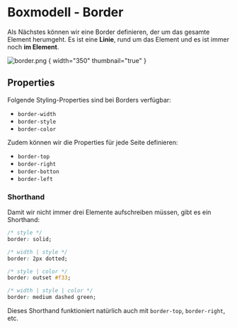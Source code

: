 # Boxmodell - Border

Als Nächstes können wir eine Border definieren, der um das gesamte Element herumgeht. Es ist eine **Linie**, rund um das Element und es ist immer noch
**im Element**.

![border.png](border.png) { width="350" thumbnail="true" }

## Properties

Folgende Styling-Properties sind bei Borders verfügbar:

- `border-width`
- `border-style`
- `border-color`

Zudem können wir die Properties für jede Seite definieren:

- `border-top`
- `border-right`
- `border-botton`
- `border-left`

### Shorthand

Damit wir nicht immer drei Elemente aufschreiben müssen, gibt es ein Shorthand:

```CSS
/* style */
border: solid;

/* width | style */
border: 2px dotted;

/* style | color */
border: outset #f33;

/* width | style | color */
border: medium dashed green;
```

Dieses Shorthand funktioniert natürlich auch mit `border-top`, `border-right`, etc.